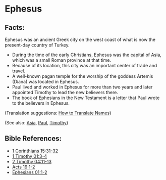 # Ephesus #

## Facts: ##

Ephesus was an ancient Greek city on the west coast of what is now the present-day country of Turkey.

* During the time of the early Christians, Ephesus was the capital of Asia, which was a small Roman province at that time.
* Because of its location, this city was an important center of trade and travel.
* A well-known pagan temple for the worship of the goddess Artemis (Diana) was located in Ephesus.
* Paul lived and worked in Ephesus for more than two years and later appointed Timothy to lead the new believers there.
* The book of Ephesians in the New Testament is a letter that Paul wrote to the believers in Ephesus.

(Translation suggestions: [How to Translate Names](en/ta-vol1/translate/man/translate-names))

(See also: [Asia](../other/asia.md), [Paul](../other/paul.md), [Timothy](../other/timothy.md))

## Bible References: ##

* [1 Corinthians 15:31-32](en/tn/1co/help/15/31)
* [1 Timothy 01:3-4](en/tn/1ti/help/01/03)
* [2 Timothy 04:11-13](en/tn/2ti/help/04/11)
* [Acts 19:1-2](en/tn/act/help/19/01)
* [Ephesians 01:1-2](en/tn/eph/help/01/01)